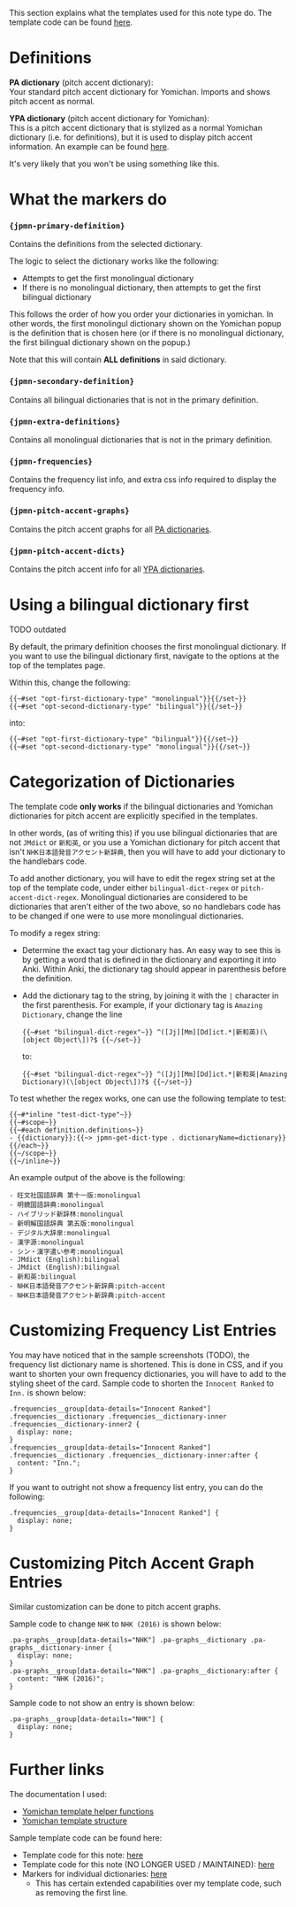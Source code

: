 This section explains what the templates used for this note type do.
The template code can be found
[here](https://github.com/Aquafina-water-bottle/jp-mining-note/blob/master/other/templates.txt).


# Definitions
**PA dictionary** (pitch accent dictionary): <br>
Your standard pitch accent dictionary for Yomichan.
Imports and shows pitch accent as normal.


**YPA dictionary** (pitch accent dictionary for Yomichan):  <br>
This is a pitch accent dictionary that is stylized as a normal Yomichan dictionary (i.e. for definitions),
but it is used to display pitch accent information.
An example can be found [here](https://mega.nz/file/rlIURS5I#oSbcIN3gK7dJLpggf3mN6JHFNazdpI5690uCE-H2eY8).

It's very likely that you won't be using something like this.


# What the markers do

### `{jpmn-primary-definition}`
Contains the definitions from the selected dictionary.

The logic to select the dictionary works like the following:
- Attempts to get the first monolingual dictionary
- If there is no monolingual dictionary, then attempts to get the first bilingual dictionary

This follows the order of how you order your dictionaries in yomichan.
In other words, the first monolingul dictionary shown on the Yomichan popup
is the definition that is chosen here (or if there is no monolingual dictionary,
the first bilingual dictionary shown on the popup.)

Note that this will contain **ALL definitions** in said dictionary.

### `{jpmn-secondary-definition}`
Contains all bilingual dictionaries that is not in the primary definition.

### `{jpmn-extra-definitions}`
Contains all monolingual dictionaries that is not in the primary definition.

### `{jpmn-frequencies}`
Contains the frequency list info, and extra css info
required to display the frequency info.

### `{jpmn-pitch-accent-graphs}`
Contains the pitch accent graphs for all [PA dictionaries](yomichantemplates#definitions).

### `{jpmn-pitch-accent-dicts}`
Contains the pitch accent info for all [YPA dictionaries](yomichantemplates#definitions).


<!--
**NOTE:** The template code works specifically for if the bilingual dictionaries you use are either
`JMdict (English)` or `新和英` (and must have exactly that tag).
If you are using other bilingual dictionaries, you will have to edit the template code
by stringing together `op` statements.
For example, to add a third monolingual dictionary with the tag of `AmazingDictionary`,
then you can do so by changing the conditions to the following:


**NOTE:** The template code works specifically for if the bilingual dictionaries you use are either
-->

<!--

TODO include points:
- monolingual:
    - primary: 1st mono
    - secondary: all bilingual (ignore if not first option)
    - extra: all other monolingual definitions

- bilingual:
    - primary: 1st bilingual
    - secondary: all other bilingual definitions
    - extra: all monolingual definitions

- note that the above setting makes it difficult to switch between immediately
    - however, only other solution I can think of is using the following fields:
        - first bilingual
        - other bilingual
        - first monolingual
        - other bilingual
        - notes
    - messy, and seperate notes field is not as fun to work with
        - rather just have everything in one field for simplicity
    - if you want to switch, just switch in yomichan templates settings
    - also if you want to test old cards in monolingual:
        - make new cards since it's testing slightly different things

-->


# Using a bilingual dictionary first

TODO outdated

By default, the primary definition chooses the first monolingual dictionary.
If you want to use the bilingual dictionary first, navigate to the
options at the top of the templates page.

Within this, change the following:
```
{{~#set "opt-first-dictionary-type" "monolingual"}}{{/set~}}
{{~#set "opt-second-dictionary-type" "bilingual"}}{{/set~}}
```

into:

```
{{~#set "opt-first-dictionary-type" "bilingual"}}{{/set~}}
{{~#set "opt-second-dictionary-type" "monolingual"}}{{/set~}}
```



# Categorization of Dictionaries
The template code **only works** if the bilingual dictionaries
and Yomichan dictionaries for pitch accent are explicitly specified in the templates.

In other words, (as of writing this)
if you use bilingual dictionaries that are not `JMdict` or `新和英`,
or you use a Yomichan dictionary for pitch accent that isn't
`NHK日本語発音アクセント新辞典`,
then you will have to add your dictionary to the handlebars code.

To add another dictionary,
you will have to edit the regex string set at the top of the template code,
under either `bilingual-dict-regex` or `pitch-accent-dict-regex`.
Monolingual dictionaries are considered to be dictionaries that aren't either
of the two above, so no handlebars code has to be changed if one were to
use more monolingual dictionaries.


To modify a regex string:

* Determine the exact tag your dictionary has.
  An easy way to see this is by getting a word that is defined in the dictionary and
  exporting it into Anki.
  Within Anki, the dictionary tag should appear in parenthesis before the definition.

* Add the dictionary tag to the string, by joining it with the `|` character in the first parenthesis.
  For example, if your dictionary tag is `Amazing Dictionary`, change the line

  ```
  {{~#set "bilingual-dict-regex"~}} ^([Jj][Mm][Dd]ict.*|新和英)(\[object Object\])?$ {{~/set~}}
  ```
  to:
  ```
  {{~#set "bilingual-dict-regex"~}} ^([Jj][Mm][Dd]ict.*|新和英|Amazing Dictionary)(\[object Object\])?$ {{~/set~}}
  ```

To test whether the regex works, one can use the following template to test:
```
{{~#*inline "test-dict-type"~}}
{{~#scope~}}
{{~#each definition.definitions~}}
- {{dictionary}}:{{~> jpmn-get-dict-type . dictionaryName=dictionary}}
{{/each~}}
{{~/scope~}}
{{~/inline~}}
```

An example output of the above is the following:
```
- 旺文社国語辞典 第十一版:monolingual
- 明鏡国語辞典:monolingual
- ハイブリッド新辞林:monolingual
- 新明解国語辞典 第五版:monolingual
- デジタル大辞泉:monolingual
- 漢字源:monolingual
- シン・漢字遣い参考:monolingual
- JMdict (English):bilingual
- JMdict (English):bilingual
- 新和英:bilingual
- NHK日本語発音アクセント新辞典:pitch-accent
- NHK日本語発音アクセント新辞典:pitch-accent
```


# Customizing Frequency List Entries
You may have noticed that in the sample screenshots (TODO),
the frequency list dictionary name is shortened.
This is done in CSS, and if you want to shorten your own frequency dictionaries,
you will have to add to the styling sheet of the card.
Sample code to shorten the `Innocent Ranked` to `Inn.` is shown below:
```
.frequencies__group[data-details="Innocent Ranked"] .frequencies__dictionary .frequencies__dictionary-inner .frequencies__dictionary-inner2 {
  display: none;
}
.frequencies__group[data-details="Innocent Ranked"] .frequencies__dictionary .frequencies__dictionary-inner:after {
  content: "Inn.";
}
```

If you want to outright not show a frequency list entry, you can do the following:
```
.frequencies__group[data-details="Innocent Ranked"] {
  display: none;
}
```

# Customizing Pitch Accent Graph Entries
Similar customization can be done to pitch accent graphs.

Sample code to change `NHK` to `NHK (2016)` is shown below:
```
.pa-graphs__group[data-details="NHK"] .pa-graphs__dictionary .pa-graphs__dictionary-inner {
  display: none;
}
.pa-graphs__group[data-details="NHK"] .pa-graphs__dictionary:after {
  content: "NHK (2016)";
}
```

Sample code to not show an entry is shown below:
```
.pa-graphs__group[data-details="NHK"] {
  display: none;
}
```


# Further links
The documentation I used:
- [Yomichan template helper functions](https://github.com/FooSoft/yomichan/blob/master/docs/templates.md)
- [Yomichan template structure](https://github.com/FooSoft/yomichan/blob/master/docs/interfaces/dictionary-entry.ts)

Sample template code can be found here:
- Template code for this note:
  [here](https://github.com/Aquafina-water-bottle/jp-mining-note/blob/master/other/templates.txt)
- Template code for this note (NO LONGER USED / MAINTAINED):
  [here](https://github.com/Aquafina-water-bottle/jp-mining-note/blob/master/other/templates_old.txt)
- Markers for individual dictionaries:
  [here](https://gist.github.com/Rudo2204/55f418885c2447ccbdc95b0511e20336)
  - This has certain extended capabilities over my template code, such as removing the first line.

